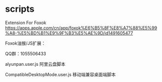 # scripts
Extension For Foxok https://apps.apple.com/cn/app/foxok%E6%B5%8F%E8%A7%88%E5%99%A8-%E5%BD%B1%E9%9F%B3%E5%AE%9D/id1491605477

Foxok油猴/JS扩展：


QQ群：1055506433


alyunpan.user.js 阿里云盘脚本

CompatibleDesktopMode.user.js 移动端兼容桌面端脚本

